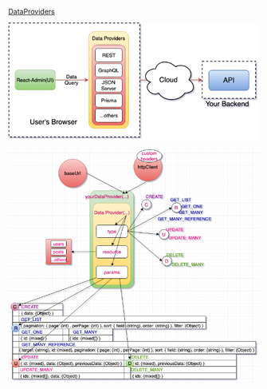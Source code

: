
[DataProviders](https://marmelab.com/react-admin/DataProviders.html)

![3-data-providers](./images/3-data-providers.png)

![3-data-providers-2](./images/3-data-providers-2.png)
